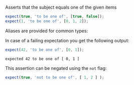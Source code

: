 Asserts that the subject equals one of the given items

```javascript
expect(true, 'to be one of', [true, false]);
expect(1, 'to be one of', [0, 1, 2]);
```

Aliases are provided for common types:

In case of a failing expectation you get the following output:

```javascript
expect(42, 'to be one of', [0, 1]);
```

```output
expected 42 to be one of [ 0, 1 ]
```


This assertion can be negated using the `not` flag:

```javascript
expect(true, 'not to be one of', [ 1, 2 ] );
```
